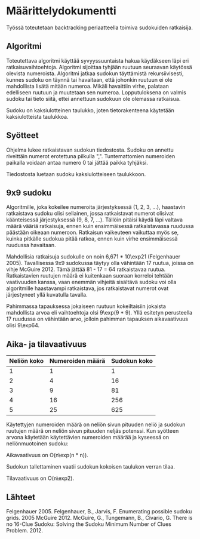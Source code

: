 # Määrittelydokumentti
Työssä toteutetaan backtracking periaatteella toimiva sudokuiden ratkaisija. 

## Algoritmi
Toteutettava algoritmi käyttää syvyyssuuntaista hakua käydäkseen läpi eri ratkaisuvaihtoehtoja. Algoritmi sijoittaa tyhjään ruutuun seuraavan käytössä olevista numeroista. Algoritmi jatkaa sudokun täyttämistä rekursiivisesti, kunnes sudoku on täynnä tai havaitaan, että johonkin ruutuun ei ole mahdollista lisätä mitään numeroa. Mikäli havaittiin virhe, palataan edelliseen ruutuun ja muutetaan sen numeroa. Lopputuloksena on valmis sudoku tai tieto siitä, ettei annettuun sudokuun ole olemassa ratkaisua. 

Sudoku on kaksiulotteinen taulukko, joten tietorakenteena käytetään kaksiulotteista taulukkoa.

## Syötteet
Ohjelma lukee ratkaistavan sudokun tiedostosta. Sudoku on annettu riveittäin numerot erotettuna pilkulla ",". Tuntemattomien numeroiden paikalla voidaan antaa numero 0 tai jättää paikka tyhjäksi.

Tiedostosta luetaan sudoku kaksiulotteiseen taulukkoon.

## 9x9 sudoku
Algoritmille, joka kokeilee numeroita järjestyksessä (1, 2, 3, ...), haastavin ratkaistava sudoku olisi sellainen, jossa ratkaistavat numerot olisivat käänteisessä järjestyksessä (9, 8, 7, ...). Tällöin pitäisi käydä läpi valtava määrä vääriä ratkaisuja, ennen kuin ensimmäisessä ratkaistavassa ruudussa päästään oikeaan numeroon. Ratkaisun vaikeuteen vaikuttaa myös se, kuinka pitkälle sudokua pitää ratkoa, ennen kuin virhe ensimmäisessä ruudussa havaitaan.

Mahdollisia ratkaisuja sudokulle on noin 6,671 * 10\exp21 (Felgenhauer 2005). Tavallisessa 9x9 sudokussa täytyy olla vähintään 17 ruutua, joissa on vihje McGuire 2012. Tämä jättää 81 - 17 = 64 ratkaistavaa ruutua. Ratkaistavien ruutujen määrä ei kuitenkaan suoraan korreloi tehtään vaativuuden kanssa, vaan enemmän vihjeitä sisältävä sudoku voi olla algoritmille haastavampi ratkaistava, jos ratkaistavat numerot ovat järjestyneet yllä kuvatulla tavalla.

Pahimmassa tapauksessa jokaiseen ruutuun kokeiltaisiin jokaista mahdollista arvoa eli vaihtoehtoja olsi 9\exp(9 * 9). Yllä esitetyn perusteella 17 ruudussa on vähintään arvo, jolloin pahimman tapauksen aikavaativuus olisi 9\exp64.

## Aika- ja tilavaativuus

Neliön koko | Numeroiden määrä | Sudokun koko
----------- | ---------------- | ------------
1 | 1 | 1
2 | 4 | 16
3 | 9 | 81
4 | 16 | 256
5 | 25 | 625

Käytettyjen numeroiden määrä on neliön sivun pituuden neliö ja sudokun ruutujen määrä on neliön sivun pituuden neljäs potenssi. Kun syötteen arvona käytetään käytettävien numeroiden määrää ja kyseessä on neliönmuotoinen sudoku:

Aikavaativuus on O(n\exp(n * n)).

Sudokun tallettaminen vaatii sudokun kokoisen taulukon verran tilaa.

Tilavaativuus on O(n\exp2).

## Lähteet
Felgenhauer 2005. Felgenhauer, B., Jarvis, F. Enumerating possible sudoku grids. 2005
McGuire 2012. McGuire, G., Tungemann, B., Civario, G. There is no 16-Clue Sudoku: Solving the Sudoku Minimum Number of Clues Problem. 2012.